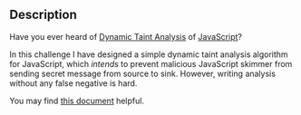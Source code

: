 ## Description

Have you ever heard of [Dynamic Taint Analysis](https://users.ece.cmu.edu/~aavgerin/papers/Oakland10.pdf) of [JavaScript](https://people.eecs.berkeley.edu/~ksen/papers/jalangi.pdf)?

In this challenge I have designed a simple dynamic taint analysis algorithm for JavaScript, which _intends_ to prevent malicious JavaScript skimmer from sending secret message from source to sink. However, writing analysis without any false negative is hard.

You may find [this document](https://github.com/Samsung/jalangi2/blob/master/docs/MyAnalysis.html) helpful.

